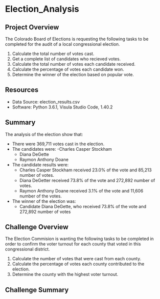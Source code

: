# Election_Analysis

## Project Overview
The Colorado Board of Elections is requesting the following tasks to be completed for the audit of a local congressional election.

1. Calculate the total number of votes cast.
2. Get a complete list of candidates who recieved votes.
3. Calculate the total number of votes each candidate received.
4. Calculate the percentage of votes each candidate won.
5. Determine the winner of the election based on popular vote.

## Resources
- Data Source: election_results.csv
- Software: Python 3.6.1, Visula Studio Code, 1.40.2

## Summary
The analysis of the election show that:
- There were 369,711 votes cast in the election.
- The candidates were:
  -Charles Casper Stockham
  - Diana DeGette
  - Raymon Anthony Doane
- The candidate results were:
  - Charles Casper Stockham received 23.0% of the vote and 85,213 number of votes.
  - Diana DeGetter received 73.8% of the vote and 272,892 number of votes.
  - Raymon Anthony Doane received 3.1% of the vote and 11,606 number of the votes.
- The winner of the election was:
  - Candidate Diana DeGette, who received 73.8% of the vote and 272,892 number of votes
  
## Challenge Overview
The Election Commision is wanting the following tasks to be completed in order to confirm the voter turnout for each county that voted in this congressional district. 

1. Calculate the number of votes that were cast from each county. 
2. Calculate the percentage of votes each county contributed to the election.
3. Determine the county with the highest voter turnout. 

## Challenge Summary
  
  


